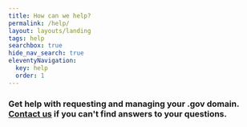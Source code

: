 ```yaml
---
title: How can we help?
permalink: /help/
layout: layouts/landing
tags: help
searchbox: true
hide_nav_search: true
eleventyNavigation:
  key: help
  order: 1
---
```


### Get help with requesting and managing your .gov domain. [Contact us](../contact/) if you can't find answers to your questions.
